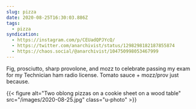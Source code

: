 ```yaml
---
slug: pizza
date: 2020-08-25T16:30:03.886Z
tags:
  - pizza
syndication:
  - https://instagram.com/p/CEUadQPJYcQ/
  - https://twitter.com/anarchivist/status/1298298182187855874
  - https://chaos.social/@anarchivist/104750998053467999
---
```

Fig, prosciutto, sharp provolone, and mozz to celebrate passing my exam for my Technician ham radio license. Tomato sauce + mozz/prov just because.

{{< figure alt="Two oblong pizzas on a cookie sheet on a wood table" src="/images/2020-08-25.jpg" class="u-photo" >}}